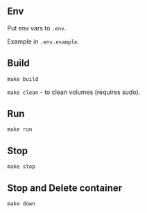 ## Env
Put env vars to `.env`.

Example in `.env.example`.

## Build
`make build`

`make clean` - to clean volumes (requires sudo).

## Run
`make run`

## Stop
`make stop`

## Stop and Delete container
`make down`